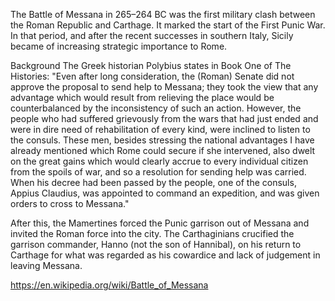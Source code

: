 The Battle of Messana in 265–264 BC was the first military clash between the Roman Republic and Carthage. It marked the start of the First Punic War. In that period, and after the recent successes in southern Italy, Sicily became of increasing strategic importance to Rome.

Background
The Greek historian Polybius states in Book One of The Histories: "Even after long consideration, the (Roman) Senate did not approve the proposal to send help to Messana; they took the view that any advantage which would result from relieving the place would be counterbalanced by the inconsistency of such an action. However, the people who had suffered grievously from the wars that had just ended and were in dire need of rehabilitation of every kind, were inclined to listen to the consuls. These men, besides stressing the national advantages I have already mentioned which Rome could secure if she intervened, also dwelt on the great gains which would clearly accrue to every individual citizen from the spoils of war, and so a resolution for sending help was carried. When his decree had been passed by the people, one of the consuls, Appius Claudius, was appointed to command an expedition, and was given orders to cross to Messana."

After this, the Mamertines forced the Punic garrison out of Messana and invited the Roman force into the city. The Carthaginians crucified the garrison commander, Hanno (not the son of Hannibal), on his return to Carthage for what was regarded as his cowardice and lack of judgement in leaving Messana.

https://en.wikipedia.org/wiki/Battle_of_Messana
